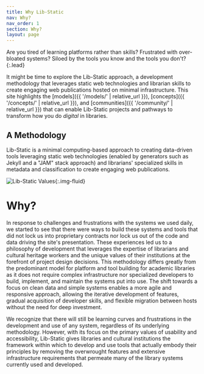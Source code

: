 ```yaml
---
title: Why Lib-Static
nav: Why?
nav_order: 1
section: Why?
layout: page
---
```


Are you tired of learning platforms rather than skills? Frustrated with over-bloated systems? Siloed by the tools you know and the tools you don't?
{:.lead}

It might be time to explore the Lib-Static approach, a development methodology that leverages static web technologies and librarian skills to create engaging web publications hosted on minimal infrastructure.
This site highlights the [models]({{ '/models/' | relative_url }}), [concepts]({{ '/concepts/' | relative_url }}), and [communities]({{ '/community/' | relative_url }}) that can enable Lib-Static projects and pathways to transform how you do *digital* in libraries.

## A Methodology

Lib-Static is a minimal computing-based approach to creating data-driven tools leveraging static web technologies (enabled by generators such as Jekyll and a "JAM" stack approach) and librarians' specialized skills in metadata and classification to create engaging web publications.

![Lib-Static Values](https://lib-static.github.io/images/lib-static-values.png){:.img-fluid}

# Why?

In response to challenges and frustrations with the systems we used daily, we started to see that there were ways to build these systems and tools that did not lock us into proprietary contracts nor lock us out of the code and data driving the site's presentation. 
These experiences led us to a philosophy of development that leverages the expertise of librarians and cultural heritage workers and the unique values of their institutions at the forefront of project design decisions.
This methodology differs greatly from the predominant model for platform and tool building for academic libraries as it does not require complex infrastructure nor specialized developers to build, implement, and maintain the systems put into use.
The shift towards a focus on clean data and simple systems enables a more agile and responsive approach, allowing the iterative development of features, gradual acquisition of developer skills, and flexible migration between hosts without the need for deep investment. 

We recognize that there will still be learning curves and frustrations in the development and use of any system, regardless of its underlying methodology. 
However, with its focus on the primary values of usability and accessibility, Lib-Static gives libraries and cultural institutions the framework within which to develop and use tools that actually embody their principles by removing the overwrought features and extensive infrastructure requirements that permeate many of the library systems currently used and developed.
